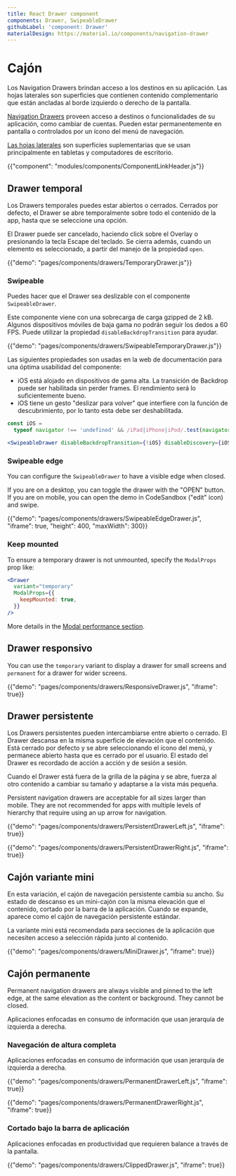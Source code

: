 ```yaml
---
title: React Drawer component
components: Drawer, SwipeableDrawer
githubLabel: 'component: Drawer'
materialDesign: https://material.io/components/navigation-drawer
---
```


# Cajón

<p class="description">Los Navigation Drawers brindan acceso a los destinos en su aplicación. Las hojas laterales son superficies que contienen contenido complementario que están ancladas al borde izquierdo o derecho de la pantalla.</p>

[Navigation Drawers](https://material.io/design/components/navigation-drawer.html) proveen acceso a destinos o funcionalidades de su aplicación, como cambiar de cuentas. Pueden estar permanentemente en pantalla o controlados por un ícono del menú de navegación.

[Las hojas laterales](https://material.io/design/components/sheets-side.html) son superficies suplementarias que se usan principalmente en tabletas y computadores de escritorio.

{{"component": "modules/components/ComponentLinkHeader.js"}}

## Drawer temporal

Los Drawers temporales puedes estar abiertos o cerrados. Cerrados por defecto, el Drawer se abre temporalmente sobre todo el contenido de la app, hasta que se seleccione una opción.

El Drawer puede ser cancelado, haciendo click sobre el Overlay o presionando la tecla Escape del teclado. Se cierra además, cuando un elemento es seleccionado, a partir del manejo de la propiedad `open`.

{{"demo": "pages/components/drawers/TemporaryDrawer.js"}}

### Swipeable

Puedes hacer que el Drawer sea deslizable con el componente `SwipeableDrawer`.

Este componente viene con una sobrecarga de carga gzipped de 2 kB. Algunos dispositivos móviles de baja gama no podrán seguir los dedos a 60 FPS. Puede utilizar la propiedad `disableBackdropTransition` para ayudar.

{{"demo": "pages/components/drawers/SwipeableTemporaryDrawer.js"}}

Las siguientes propiedades son usadas en la web de documentación para una óptima usabilidad del componente:

- iOS está alojado en dispositivos de gama alta. La transición de Backdrop puede ser habilitada sin perder frames. El rendimiento será lo suficientemente bueno.
- iOS tiene un gesto "deslizar para volver" que interfiere con la función de descubrimiento, por lo tanto esta debe ser deshabilitada.

```jsx
const iOS =
  typeof navigator !== 'undefined' && /iPad|iPhone|iPod/.test(navigator.userAgent);

<SwipeableDrawer disableBackdropTransition={!iOS} disableDiscovery={iOS} />;
```

### Swipeable edge

You can configure the `SwipeableDrawer` to have a visible edge when closed.

If you are on a desktop, you can toggle the drawer with the "OPEN" button. If you are on mobile, you can open the demo in CodeSandbox ("edit" icon) and swipe.

{{"demo": "pages/components/drawers/SwipeableEdgeDrawer.js", "iframe": true, "height": 400, "maxWidth": 300}}

### Keep mounted

To ensure a temporary drawer is not unmounted, specify the `ModalProps` prop like:

```jsx
<Drawer
  variant="temporary"
  ModalProps={{
    keepMounted: true,
  }}
/>
```

More details in the [Modal performance section](/components/modal/#performance).

## Drawer responsivo

You can use the `temporary` variant to display a drawer for small screens and `permanent` for a drawer for wider screens.

{{"demo": "pages/components/drawers/ResponsiveDrawer.js", "iframe": true}}

## Drawer persistente

Los Drawers persistentes pueden intercambiarse entre abierto o cerrado. El Drawer descansa en la misma superficie de elevación que el contenido. Está cerrado por defecto y se abre seleccionando el ícono del menú, y permanece abierto hasta que es cerrado por el usuario. El estado del Drawer es recordado de acción a acción y de sesión a sesión.

Cuando el Drawer está fuera de la grilla de la página y se abre, fuerza al otro contenido a cambiar su tamaño y adaptarse a la vista más pequeña.

Persistent navigation drawers are acceptable for all sizes larger than mobile. They are not recommended for apps with multiple levels of hierarchy that require using an up arrow for navigation.

{{"demo": "pages/components/drawers/PersistentDrawerLeft.js", "iframe": true}}

{{"demo": "pages/components/drawers/PersistentDrawerRight.js", "iframe": true}}

## Cajón variante mini

En esta variación, el cajón de navegación persistente cambia su ancho. Su estado de descanso es un mini-cajón con la misma elevación que el contenido, cortado por la barra de la aplicación. Cuando se expande, aparece como el cajón de navegación persistente estándar.

La variante mini está recomendada para secciones de la aplicación que necesiten acceso a selección rápida junto al contenido.

{{"demo": "pages/components/drawers/MiniDrawer.js", "iframe": true}}

## Cajón permanente

Permanent navigation drawers are always visible and pinned to the left edge, at the same elevation as the content or background. They cannot be closed.

Aplicaciones enfocadas en consumo de información que usan jerarquía de izquierda a derecha.

### Navegación de altura completa

Aplicaciones enfocadas en consumo de información que usan jerarquía de izquierda a derecha.

{{"demo": "pages/components/drawers/PermanentDrawerLeft.js", "iframe": true}}

{{"demo": "pages/components/drawers/PermanentDrawerRight.js", "iframe": true}}

### Cortado bajo la barra de aplicación

Aplicaciones enfocadas en productividad que requieren balance a través de la pantalla.

{{"demo": "pages/components/drawers/ClippedDrawer.js", "iframe": true}}
